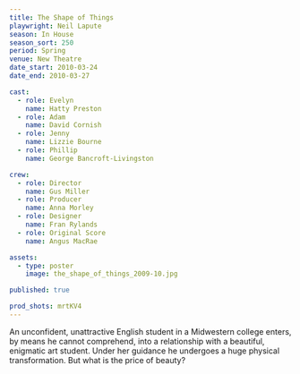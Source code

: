 ```yaml
---
title: The Shape of Things
playwright: Neil Lapute
season: In House
season_sort: 250
period: Spring
venue: New Theatre
date_start: 2010-03-24
date_end: 2010-03-27

cast:
  - role: Evelyn
    name: Hatty Preston
  - role: Adam
    name: David Cornish
  - role: Jenny
    name: Lizzie Bourne
  - role: Phillip
    name: George Bancroft-Livingston

crew:
  - role: Director
    name: Gus Miller
  - role: Producer
    name: Anna Morley
  - role: Designer
    name: Fran Rylands
  - role: Original Score
    name: Angus MacRae

assets:
  - type: poster
    image: the_shape_of_things_2009-10.jpg

published: true

prod_shots: mrtKV4
---
```


An unconfident, unattractive English student in a Midwestern college enters, by means he cannot comprehend, into a relationship with a beautiful, enigmatic art student. Under her guidance he undergoes a huge physical transformation. But what is the price of beauty?
